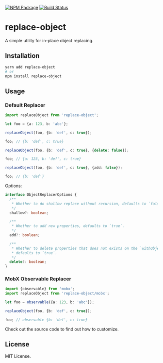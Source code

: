 [![NPM Package](https://badge.fury.io/js/replace-object.svg)](https://www.npmjs.com/package/replace-object)
[![Build Status](https://travis-ci.org/vilic/replace-object.svg?branch=master)](https://travis-ci.org/vilic/replace-object)

# replace-object

A simple utility for in-place object replacing.

## Installation

```sh
yarn add replace-object
# or
npm install replace-object
```

## Usage

### Default Replacer

```ts
import replaceObject from 'replace-object';

let foo = {a: 123, b: 'abc'};

replaceObject(foo, {b: 'def', c: true});

foo; // {b: 'def', c: true}

replaceObject(foo, {b: 'def', c: true}, {delete: false});

foo; // {a: 123, b: 'def', c: true}

replaceObject(foo, {b: 'def', c: true}, {add: false});

foo; // {b: 'def'}
```

Options:

```ts
interface ObjectReplacerOptions {
  /**
   * Whether to do shallow replace without recursion, defaults to `false`.
   */
  shallow?: boolean;

  /**
   * Whether to add new properties, defaults to `true`.
   */
  add?: boolean;

  /**
   * Whether to delete properties that does not exists on the `withObject`,
   * defaults to `true`.
   */
  delete?: boolean;
}
```

### MobX Observable Replacer

```ts
import {observable} from 'mobx';
import replaceObject from 'replace-object/mobx';

let foo = observable({a: 123, b: 'abc'});

replaceObject(foo, {b: 'def', c: true});

foo; // observable {b: 'def', c: true}
```

Check out the source code to find out how to customize.

## License

MIT License.
